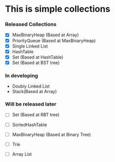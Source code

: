 # This is simple collections 

### Released Collections

- [x] MaxBinaryHeap (Based at Array)
- [x] PriorityQueue (Based at MaxBinaryHeap)
- [x] Single Linked List
- [x] HashTable
- [x] Set (Based at HashTable)
- [x] Set (Based at BST tree)

### In developing

- Doubly Linked List
- Stack(Based at Array)

### Will be released later
- [ ] Set (Based at RBT tree)
- [ ] SortedHashTable
- [ ] MaxBinaryHeap (Based at Binary Tree)
- [ ] Trie
- [ ] Array List



